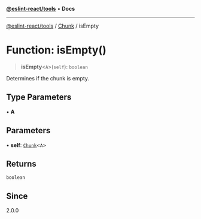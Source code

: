 [**@eslint-react/tools**](../../../README.md) • **Docs**

***

[@eslint-react/tools](../../../README.md) / [Chunk](../README.md) / isEmpty

# Function: isEmpty()

> **isEmpty**\<`A`\>(`self`): `boolean`

Determines if the chunk is empty.

## Type Parameters

• **A**

## Parameters

• **self**: [`Chunk`](../interfaces/Chunk.md)\<`A`\>

## Returns

`boolean`

## Since

2.0.0
